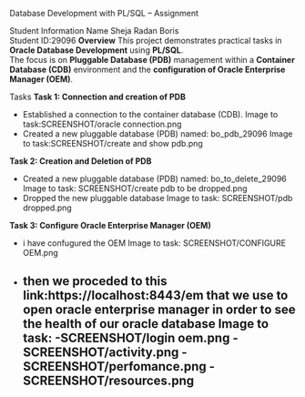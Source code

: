 Database Development with PL/SQL – Assignment

Student Information
Name Sheja Radan Boris  
Student ID:29096 
**Overview**
This project demonstrates practical tasks in **Oracle Database Development** using **PL/SQL**.  
The focus is on **Pluggable Database (PDB)** management within a **Container Database (CDB)** environment and the **configuration of Oracle Enterprise Manager (OEM)**.

 Tasks
 **Task 1: Connection and creation of PDB**
- Established a connection to the container database (CDB).
Image to task:SCREENSHOT/oracle connection.png
- Created a new pluggable database (PDB) named: bo_pdb_29096
Image to task:SCREENSHOT/create and show pdb.png

**Task 2: Creation and Deletion of PDB**
- Created a new pluggable database (PDB) named: bo_to_delete_29096
 Image to task: SCREENSHOT/create pdb to be dropped.png
- Dropped the new pluggable database
 Image to task: SCREENSHOT/pdb dropped.png

 **Task 3: Configure Oracle Enterprise Manager (OEM)**
 - i have confugured the OEM
  Image to task: SCREENSHOT/CONFIGURE OEM.png
- then we proceded to this link:https://localhost:8443/em that we use to open oracle enterprise manager
  in order to see the health of our oracle database
   Image to task:
  -SCREENSHOT/login oem.png
  -SCREENSHOT/activity.png
  -SCREENSHOT/perfomance.png
  -SCREENSHOT/resources.png
  -
  
   
  
